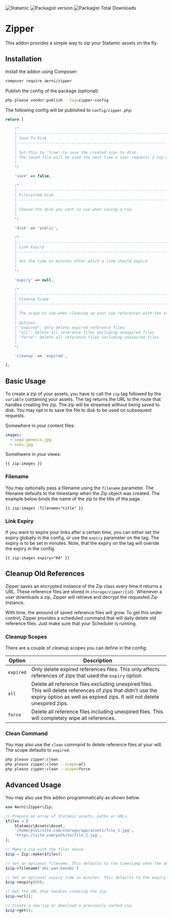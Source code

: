 ![Statamic](https://flat.badgen.net/badge/Statamic/4.0+/FF269E) ![Packagist version](https://flat.badgen.net/packagist/v/aerni/zipper/latest) ![Packagist Total Downloads](https://flat.badgen.net/packagist/dt/aerni/zipper)

# Zipper
This addon provides a simple way to zip your Statamic assets on the fly.

## Installation
Install the addon using Composer:

```bash
composer require aerni/zipper
```

Publish the config of the package (optional):

```bash
php please vendor:publish --tag=zipper-config
```

The following config will be published to `config/zipper.php`:

```php
return [

    /*
    |--------------------------------------------------------------------------
    | Save To Disk
    |--------------------------------------------------------------------------
    |
    | Set this to 'true' to save the created zips to disk.
    | The saved file will be used the next time a user requests a zip with the same payload.
    |
    */

    'save' => false,

    /*
    |--------------------------------------------------------------------------
    | Filesystem Disk
    |--------------------------------------------------------------------------
    |
    | Choose the disk you want to use when saving a zip.
    |
    */

    'disk' => 'public',

    /*
    |--------------------------------------------------------------------------
    | Link Expiry
    |--------------------------------------------------------------------------
    |
    | Set the time in minutes after which a link should expire.
    |
    */

    'expiry' => null,

    /*
    |--------------------------------------------------------------------------
    | Cleanup Scope
    |--------------------------------------------------------------------------
    |
    | The scope to use when cleaning up your zip references with the scheduled command.
    |
    | Options:
    | "expired": Only delete expired reference files
    | "all": Delete all reference files excluding unexpired files
    | "force": Delete all reference files including unexpired files
    |
    */

    'cleanup' => 'expired',

];
```

## Basic Usage

To create a zip of your assets, you have to call the `zip` tag followed by the `variable` containing your assets. The tag returns the URL to the route that handles creating the zip. The zip will be streamed without being saved to disk. You may opt in to save the file to disk to be used on subsequent requests.

Somewhere in your content files:

```yaml
images:
  - sega-genesis.jpg
  - snes.jpg
```

Somehwere in your views:

```antlers
{{ zip:images }}
```

### Filename

You may optionally pass a filename using the `filename` parameter. The filename defaults to the timestamp when the Zip object was created. The example below binds the name of the zip to the title of the page.

```antlers
{{ zip:images :filename="title" }}
```

### Link Expiry

If you want to expire your links after a certain time, you can either set the expiry globally in the config, or use the `expiry` parameter on the tag. The expiry is to be set in minutes. Note, that the expiry on the tag will overide the expiry in the config.

```antlers
{{ zip:images expiry="60" }}
```

## Cleanup Old References

Zipper saves an encrypted instance of the Zip class every time it returns a URL. These reference files are stored in `storage/zipper/{id}`. Whenever a user downloads a zip, Zipper will retrieve and decrypt the requested Zip instance. 

With time, the amound of saved reference files will grow. To get this under control, Zipper provides a scheduled command that will daily delete old reference files. Just make sure that your Scheduler is running.

### Cleanup Scopes

There are a couple of cleanup scopes you can define in the config:

| Option    | Description                                                                                                                                                                             |
|-----------|-----------------------------------------------------------------------------------------------------------------------------------------------------------------------------------------|
| `expired` | Only delete expired references files. This only affects references of zips that used the `expiry` option                                                                                |
| `all`     | Delete all reference files excluding unexpired files. This will delete references of zips that didn't use the expiry option as well as expired zips. It will not delete unexpired zips. |
| `force`   | Delete all reference files including unexpired files. This will completely wipe all references.                                                                                         |

### Clean Command

You may also use the `clean` command to delete reference files at your will. The scope defaults to `expired`.

```bash
php please zipper:clean
php please zipper:clean --scope=all
php please zipper:clean --scope=force
```

## Advanced Usage

You may also use this addon programmatically as shown below.

```php
use Aerni\Zipper\Zip;

// Prepare an array of Statamic assets, paths or URLs.
$files = [
    Statamic\Assets\Asset,
    '/home/ploi/site.com/storage/app/assets/file_1.jpg',
    'https://site.com/path/to/file_2.jpg',
];

// Make a zip with the files above.
$zip = Zip::make($files);

// Set an optional filename. This defaults to the timestamp when the object was created.
$zip->filename('obi-wan-kenobi')

// Set an optional expiry time in minutes. This defaults to the expiry set in the config.
$zip->expiry(60);

// Get the URL that handles creating the zip.
$zip->url();

// Create a new zip or download a previously cached zip.
$zip->get();
```
